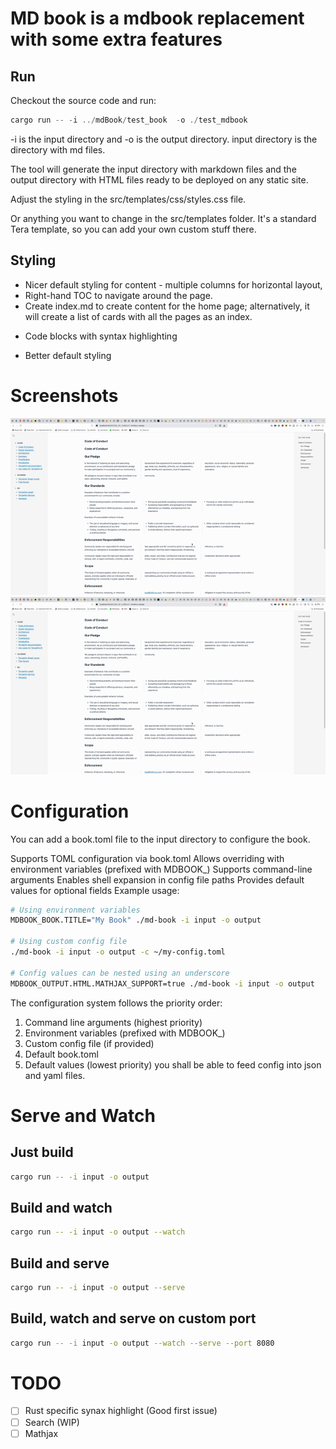 # MD book is a mdbook replacement with some extra features
## Run
Checkout the source code and run:

```rust
cargo run -- -i ../mdBook/test_book  -o ./test_mdbook
```

-i is the input directory and -o is the output directory.
input directory is the directory with md files.

The tool will generate the input directory with markdown files and the output directory with HTML files ready to be deployed on any static site. 

Adjust the styling in the src/templates/css/styles.css file.

Or anything you want to change in the src/templates folder. It's a standard Tera template, so you can add your own custom stuff there.

## Styling

* Nicer default styling for content - multiple columns for horizontal layout,
* Right-hand TOC to navigate around the page.
* Create index.md to create content for the home page; alternatively, it will create a list of cards with all the pages as an index.


- Code blocks with syntax highlighting

- Better default styling

# Screenshots

![screen_resize](gif/screen_resize.gif)
![screen](gif/screen.gif)

# Configuration

You can add a book.toml file to the input directory to configure the book.

Supports TOML configuration via book.toml
Allows overriding with environment variables (prefixed with MDBOOK_)
Supports command-line arguments
Enables shell expansion in config file paths
Provides default values for optional fields
Example usage:

```bash
# Using environment variables
MDBOOK_BOOK.TITLE="My Book" ./md-book -i input -o output

# Using custom config file
./md-book -i input -o output -c ~/my-config.toml

# Config values can be nested using an underscore
MDBOOK_OUTPUT.HTML.MATHJAX_SUPPORT=true ./md-book -i input -o output
```
The configuration system follows the priority order:
1. Command line arguments (highest priority)
2. Environment variables (prefixed with MDBOOK_)
3. Custom config file (if provided)
4. Default book.toml
5. Default values (lowest priority)
you shall be able to feed config into json and yaml files.

# Serve and Watch

## Just build
```bash
cargo run -- -i input -o output
```

## Build and watch
```bash
cargo run -- -i input -o output --watch
```

## Build and serve
```bash
cargo run -- -i input -o output --serve
```

## Build, watch and serve on custom port
```bash
cargo run -- -i input -o output --watch --serve --port 8080
```

# TODO
- [ ] Rust specific synax highlight (Good first issue)
- [ ] Search (WIP)
- [ ] Mathjax 
